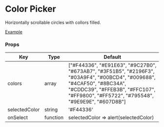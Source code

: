 # Color Picker

Horizontally scrollable circles with collors filled.

[Example](https://github.com/ThakurBallary/react-native-btr-demo/tree/main/src/Components/ColorPicker.tsx)

### Props
Key | Type | Default
----|----|----
colors | array | ["#F44336", "#E91E63", "#9C27B0", "#673AB7", "#3F51B5", "#2196F3", "#03A9F4", "#00BCD4", "#009688", "#4CAF50", "#8BC34A", "#CDDC39", "#FFEB3B", "#FFC107", "#FF9800", "#FF5722", "#795548", "#9E9E9E", "#607D8B"]
selectedColor | string | '#F44336'
onSelect | function | selectedColor => alert(selectedColor) 
